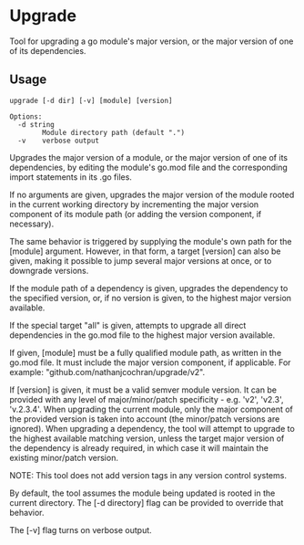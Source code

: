 # Upgrade

Tool for upgrading a go module's major version, or the major version of one of
its dependencies.

## Usage

```
upgrade [-d dir] [-v] [module] [version]

Options:
  -d string
    	Module directory path (default ".")
  -v	verbose output
```

Upgrades the major version of a module, or the major version of one of its
dependencies, by editing the module's go.mod file and the corresponding import
statements in its .go files.

If no arguments are given, upgrades the major version of the module rooted in
the current working directory by incrementing the major version component of
its module path (or adding the version component, if necessary).

The same behavior is triggered by supplying the module's own path for the
[module] argument. However, in that form, a target [version] can also be given,
making it possible to jump several major versions at once, or to downgrade
versions.

If the module path of a dependency is given, upgrades the dependency to the
specified version, or, if no version is given, to the highest major version
available.

If the special target "all" is given, attempts to upgrade all direct
dependencies in the go.mod file to the highest major version available.

If given, [module] must be a fully qualified module path, as written in the
go.mod file. It must include the major version component, if applicable. For
example: "github.com/nathanjcochran/upgrade/v2".

If [version] is given, it must be a valid semver module version. It can be
provided with any level of major/minor/patch specificity - e.g. 'v2', 'v2.3',
'v.2.3.4'. When upgrading the current module, only the major component of the
provided version is taken into account (the minor/patch versions are ignored).
When upgrading a dependency, the tool will attempt to upgrade to the highest
available matching version, unless the target major version of the dependency
is already required, in which case it will maintain the existing minor/patch
version.

NOTE: This tool does not add version tags in any version control systems.

By default, the tool assumes the module being updated is rooted in the current
directory. The [-d directory] flag can be provided to override that behavior.

The [-v] flag turns on verbose output.
